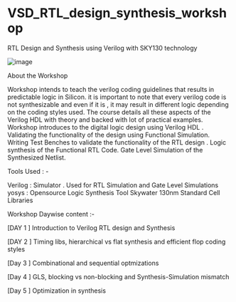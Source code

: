 # VSD_RTL_design_synthesis_workshop

RTL Design and Synthesis using Verilog with SKY130 technology

![image](https://user-images.githubusercontent.com/89997921/131890710-6d1b156b-06cf-4183-b817-9f713338d517.png)

About the Workshop 

Workshop intends to teach the verilog coding guidelines that results in predictable logic in Silicon. it is important to note that every verilog code is not synthesizable and even if it is , it may result in different logic depending on the coding styles used. The course details all these aspects of the Verilog HDL with theory and backed with lot of practical examples. Workshop introduces to the digital logic design using Verilog HDL . Validating the functionality of the design using Functional Simulation. Writing Test Benches to validate the functionality of the RTL design . Logic synthesis of the Functional RTL Code. Gate Level Simulation of the Synthesized Netlist.

Tools Used : -

Verilog : Simulator . Used for RTL Simulation and Gate Level Simulations
yosys   : Opensource Logic Synthesis Tool
Skywater 130nm Standard Cell Libraries

Workshop Daywise content :- 

[DAY 1 ] Introduction to Verilog RTL design and Synthesis

[DAY 2 ] Timing libs, hierarchical vs flat synthesis and efficient flop coding styles

[Day 3 ] Combinational and sequential optmizations

[Day 4 ] GLS, blocking vs non-blocking and Synthesis-Simulation mismatch

[Day 5 ] Optimization in synthesis










